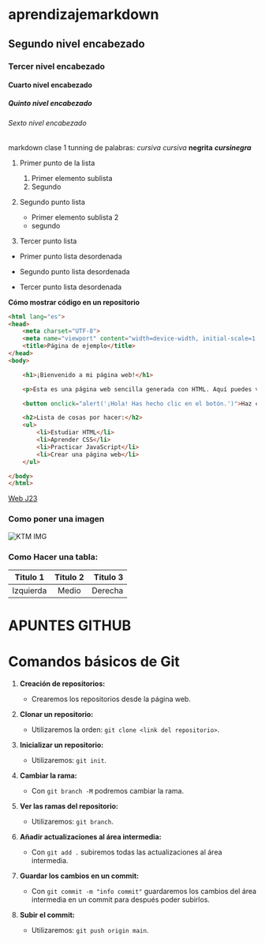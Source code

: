 # aprendizajemarkdown
## Segundo nivel encabezado
### Tercer nivel encabezado
#### Cuarto nivel encabezado
##### Quinto nivel encabezado
###### Sexto nivel encabezado
markdown clase 1
tunning de palabras: _cursiva_ *cursiva* **negrita** **_cursinegra_**

1. Primer punto de la lista
    1. Primer elemento sublista
    2. Segundo

2. Segundo punto lista
    * Primer elemento sublista 2
    - segundo
3. Tercer punto lista

* Primer punto lista desordenada
- Segundo punto lista desordenada
+ Tercer punto lista desordenada

**Cómo mostrar código en un repositorio**

``` html
<html lang="es">
<head>
    <meta charset="UTF-8">
    <meta name="viewport" content="width=device-width, initial-scale=1.0">
    <title>Página de ejemplo</title>
</head>
<body>

    <h1>¡Bienvenido a mi página web!</h1>

    <p>Esta es una página web sencilla generada con HTML. Aquí puedes ver un botón interactivo y una lista de elementos.</p>

    <button onclick="alert('¡Hola! Has hecho clic en el botón.')">Haz clic aquí</button>

    <h2>Lista de cosas por hacer:</h2>
    <ul>
        <li>Estudiar HTML</li>
        <li>Aprender CSS</li>
        <li>Practicar JavaScript</li>
        <li>Crear una página web</li>
    </ul>

</body>
</html>

```

[Web J23](https://www.fje.edu/ca/jesuites-bellvitge "popup")

### Como poner una imagen

![KTM IMG](https://github.com/davidvazquez33/aprendizajemarkdown/blob/main/ktm.png "PopUP")

### Como Hacer una tabla:


| Titulo 1 | Titulo 2 | Titulo 3 |
|--------------|:-------------:|-------------:|
|Izquierda|Medio|Derecha|

# APUNTES GITHUB

# Comandos básicos de Git

1. **Creación de repositorios:**
   - Crearemos los repositorios desde la página web.

2. **Clonar un repositorio:**
   - Utilizaremos la orden: `git clone <link del repositorio>`.

3. **Inicializar un repositorio:**
   - Utilizaremos: `git init`.

4. **Cambiar la rama:**
   - Con `git branch -M` podremos cambiar la rama.

5. **Ver las ramas del repositorio:**
   - Utilizaremos: `git branch`.

6. **Añadir actualizaciones al área intermedia:**
   - Con `git add .` subiremos todas las actualizaciones al área intermedia.

7. **Guardar los cambios en un commit:**
   - Con `git commit -m "info commit"` guardaremos los cambios del área intermedia en un commit para después poder subirlos.

8. **Subir el commit:**
   - Utilizaremos: `git push origin main`.



